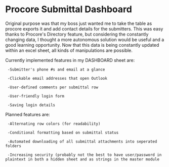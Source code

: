 # Procore Submittal Dashboard

Original purpose was that my boss just wanted me to take the table as procore exports it and add contact details for the submitters. This was easy thanks to Procore's Directory feature, but considering the constantly changing data, I thought a more autonomous solution would be useful and a good learning opportunity. Now that this data is being constantly updated within an excel sheet, all kinds of manipulations are possible.

Currently implemented features in my DASHBOARD sheet are:

	 -Submitter's phone #s and email at a glance
 	
	 -Clickable email addresses that open Outlook
 
 	 -User-defined comments per submittal row
 
	 -User-friendly login form
 
 	 -Saving login details



Planned features are:

	 -Alternating row colors (for readability)
 
	 -Conditional formatting based on submittal status
 
 	 -Automated downloading of all submittal attachments into seperated folders
	 
	 -Increasing security (probably not the best to have user/password in plaintext in both a hidden sheet and as strings in the master module
